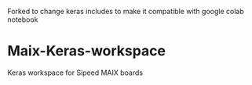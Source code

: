Forked to change keras includes to make it compatible with google colab notebook

# Maix-Keras-workspace
Keras workspace for Sipeed MAIX boards
